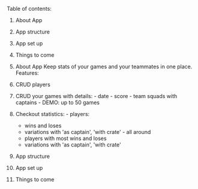 Table of contents:
1. About App
2. App structure
3. App set up
4. Things to come

1. About App
Keep stats of your games and your teammates in one place.
Features:
  1. CRUD players
  2. CRUD your games with details:
    - date
    - score
    - team squads with captains
    - DEMO: up to 50 games
  3. Checkout statistics:
    - players:
      - wins and loses
      - variations with 'as captain', 'with crate'
    - all around
      - players with most wins and loses
      - variations with 'as captain', 'with crate'

2. App structure
3. App set up
4. Things to come
